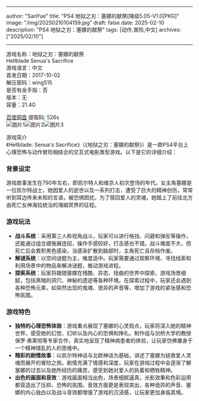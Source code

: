 
---
author: "SanYue"
title: "PS4 地狱之刃：塞娜的献祭[降级5.05-V1.0|PKG]"
image: "/img/20250210104159.jpg"
draft: false
date: 2025-02-10
description: "PS4 地狱之刃：塞娜的献祭"
tags: [动作,冒险,中文]
archives: ["2025/02/10"]

---

游戏名称：地狱之刃：塞娜的献祭   
Hellblade Senua's Sacrifice    
游戏语言：中文  
首发日期：2017-10-02  
解压密码：wing515  
是否有金手指：否  
版本：无   
容量：21.4G

[百度网盘](https://pan.baidu.com/s/1NSCOoVX6QgZBQUwilvWUvQ) 提取码: 526s  
![图片1](/img/9892f1.jpg)![图片2](/img/948f24.jpg)![图片3](/img/a048ea.jpg)  

游戏简介  
《Hellblade: Senua's Sacrifice》（《地狱之刃：塞娜的献祭》）是一款PS4平台上心理恐怖与动作冒险相结合的交互式电影类型游戏。以下是它的详细介绍：

### 背景设定
游戏故事发生在790年左右，即凯尔特人和维京人初次登场的年代。女主角塞娜是一位凯尔特战士，她因爱人的逝世以及一系列打击，遭受了巨大的精神创伤，常常听到耳边传来未知的言语，被恐惧困扰。为了赎回爱人的灵魂，她踏上了前往北方由死亡女神海拉统治的海姆冥界的征程。

### 游戏玩法
- **战斗系统**：采用第三人称视角战斗，玩家可以进行格挡、闪避和弹反等操作，还能通过组合键施展连招，操作手感较好，打击感也不错。战斗难度不大，但死亡后会累积黑色感染，当感染扩散到脑部时，主角死亡且存档作废。
- **解谜系统**：以空间谜题为主，难度适中。玩家需要通过观察环境、寻找线索和利用场景中的物品来解决谜题，推动游戏进程。
- **探索系统**：玩家将跟随塞娜在残酷、异态、扭曲的世界中探索，游戏场景细腻，包括黑暗的洞穴、神秘的遗迹等各种环境。在探索过程中，玩家还会遇到各种恐怖元素，如突然出现的鬼魂、诡异的声音等，增加了游戏的紧张感和恐怖氛围。

### 游戏特色
- **独特的心理恐怖体验**：游戏重点展现了塞娜的心灵观点，玩家将深入她的精神世界，感受她的幻觉、幻听以及内心的恐惧和挣扎。制作组与剑桥大学的教授保罗·弗莱彻等专家合作，真实地呈现了精神病患者的体验，让玩家仿佛置身于一个精神错乱的人的思维中。
- **精彩的剧情故事**：以凯尔特神话与北欧神话为基础，讲述了塞娜为拯救爱人灵魂而展开的冒险之旅。剧情充满了情感和深度，玩家在游戏过程中会逐渐了解塞娜的过去以及她所经历的痛苦，感受到她对爱人的执着和牺牲精神。
- **出色的画面和音效**：游戏画面相当出色，场景细腻逼真，光影效果和色彩运用都营造出了压抑、恐怖的氛围。音效方面更是表现突出，各种诡异的声音、塞娜的内心独白以及战斗音效都增强了游戏的沉浸感，让玩家更加身临其境。
